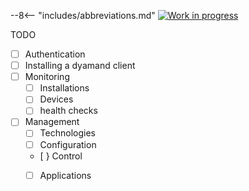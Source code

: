 --8<-- "includes/abbreviations.md"
[![Work in progress](https://img.shields.io/badge/status-wip-yellow)](https://www.repostatus.org/#wip)

TODO

- [ ] Authentication
- [ ] Installing a dyamand client
- [ ] Monitoring
    * [ ] Installations
    * [ ] Devices
    * [ ] health checks
- [ ] Management
    * [ ] Technologies
    * [ ] Configuration
    * [ } Control
    * [ ] Applications

